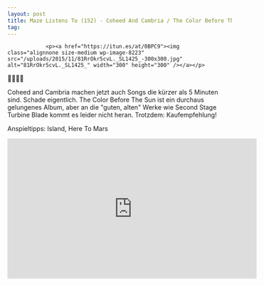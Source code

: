 ```yaml
---
layout: post
title: Maze Listens To (152) - Coheed And Cambria / The Color Before The Sun
tag: 
---
```



                <p><a href="https://itun.es/at/0BPC9"><img class="alignnone size-medium wp-image-8223" src="/uploads/2015/11/81RrOkr5cvL._SL1425_-300x300.jpg" alt="81RrOkr5cvL._SL1425_" width="300" height="300" /></a></p>
<p>🤘🤘🤘🤘</p>
<p>Coheed and Cambria machen jetzt auch Songs die kürzer als 5 Minuten sind. Schade eigentlich. The Color Before The Sun ist ein durchaus gelungenes Album, aber an die &quot;guten, alten&quot; Werke wie Second Stage Turbine Blade kommt es leider nicht heran. Trotzdem: Kaufempfehlung!</p>
<p>Anspieltipps: Island, Here To Mars</p>
<iframe width="560" height="315" src="https://www.youtube.com/embed/svyLMR7yjhU" frameborder="0" allowfullscreen></iframe>
            
